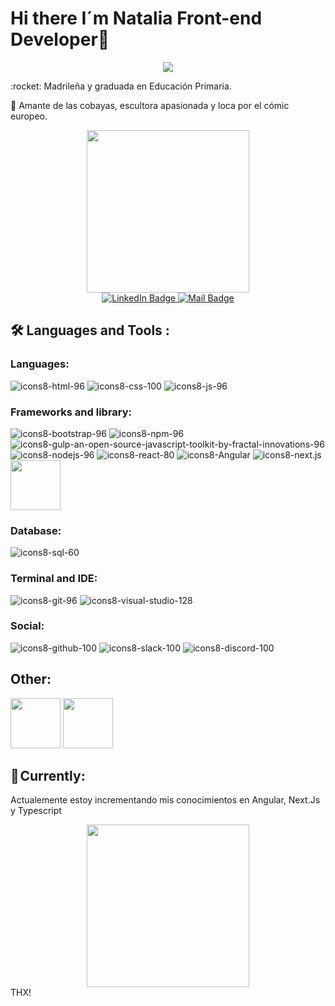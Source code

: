 # Hi there I´m Natalia Front-end Developer👋
<p align="center"><img align="center" src="https://readme-typing-svg.herokuapp.com/?font=Jetbrains&pause=1000&repeat=false&color=B6B6B6&center=true&width=460&vCenter=true&lines="Madrileña+y+graduada+en+Educación+Primaria+,+😊">
</p>
:rocket: Madrileña y graduada en Educación Primaria.

:hamster: Amante de las cobayas, escultora apasionada y loca por el cómic europeo.

<div id="header" align="center">
  <img width="260" height="260" src="https://github.com/Natalia-GP/Natalia-GP/assets/112758485/0b974140-1851-4b04-bef3-e019d49b763f">
</div>
<div id="badges" align="center">
  <a href="https://www.linkedin.com/in/natalia-gomez-perez/" target="_blank">
    <img src="https://img.shields.io/badge/LinkedIn-purple?style=for-the-badge&logo=linkedin&logoColor=white" alt="LinkedIn Badge"/>
  </a>
     <a href="mailto:nataliag86@yahoo.es" target="_blank">
    <img src="https://img.shields.io/badge/Gmail-D14836?style=for-the-badge&logo=gmail&logoColor=white" alt="Mail Badge"/>
  </a>
</div> 

## 🛠️ Languages and Tools :

### Languages:
![icons8-html-96](https://github.com/Natalia-GP/Natalia-GP/assets/112758485/3638e25e-62eb-4af3-835e-714280f53686)
![icons8-css-100](https://github.com/Natalia-GP/Natalia-GP/assets/112758485/55ad5432-c3ae-43b9-9d4d-882e0a159584)
![icons8-js-96](https://github.com/Natalia-GP/Natalia-GP/assets/112758485/0cf3ad86-351a-424a-9526-0528aa0dcdda)

 ### Frameworks and library:
 
![icons8-bootstrap-96](https://github.com/Natalia-GP/Natalia-GP/assets/112758485/55cd4926-f160-4750-aca3-f26e3eda8ea8)
![icons8-npm-96](https://github.com/Natalia-GP/Natalia-GP/assets/112758485/798fdca1-6713-48aa-9463-3b4bec716b58)
![icons8-gulp-an-open-source-javascript-toolkit-by-fractal-innovations-96](https://github.com/Natalia-GP/Natalia-GP/assets/112758485/7f4c602b-ccb6-4484-abd5-d1d772985d8f)
![icons8-nodejs-96](https://github.com/Natalia-GP/Natalia-GP/assets/112758485/914d7094-721c-4882-9fe4-d75f87e15e9a)
![icons8-react-80](https://github.com/Natalia-GP/Natalia-GP/assets/112758485/3f3fba6c-882d-4ea7-9790-b9c329500772)
![icons8-Angular](https://github.com/Natalia-GP/Natalia-GP/assets/112758485/0c9bdabd-10a9-4cfc-842b-f44b86c4ae47)
![icons8-next.js](https://github.com/Natalia-GP/Natalia-GP/assets/112758485/b9f0e671-0f9a-4ca1-acb0-9d7e822221df)
<img width="80" height="80" src="https://cdn.jsdelivr.net/gh/devicons/devicon/icons/typescript/typescript-original.svg" />
          


### Database:
![icons8-sql-60](https://github.com/Natalia-GP/Natalia-GP/assets/112758485/3831868a-ae1d-4ad0-81e2-0de5e5cca3bf)

### Terminal and IDE:
![icons8-git-96](https://github.com/Natalia-GP/Natalia-GP/assets/112758485/f7069241-e832-4f29-a7c3-4faee1547529)
![icons8-visual-studio-128](https://github.com/Natalia-GP/Natalia-GP/assets/112758485/7764e728-3efb-4a25-bdd1-3f54a1358d77)
 ### Social:
![icons8-github-100](https://github.com/Natalia-GP/Natalia-GP/assets/112758485/3a30d736-774c-43ab-b2e4-4e9f0d5490ff)
![icons8-slack-100](https://github.com/Natalia-GP/Natalia-GP/assets/112758485/b67b082e-a5f4-4848-b196-a9bf689d78d1)
![icons8-discord-100](https://github.com/Natalia-GP/Natalia-GP/assets/112758485/79db725e-1381-45c6-8b18-54036bf87a37)

## Other:
<img width="80" height="80" aling="center" src="https://cdn.jsdelivr.net/gh/devicons/devicon/icons/figma/figma-original.svg" />
<img  width="80" height="80" src="https://cdn.jsdelivr.net/gh/devicons/devicon/icons/canva/canva-original.svg" />
         
          
 ## 🎯 Currently:
 Actualemente estoy incrementando mis conocimientos en Angular, Next.Js y Typescript
  <div id="" align="center">
  <img width="260" height="260" src="https://github.com/Natalia-GP/Natalia-GP/assets/112758485/5ef4ee73-e935-45e3-875b-023b69a17909">
</div>
THX!



